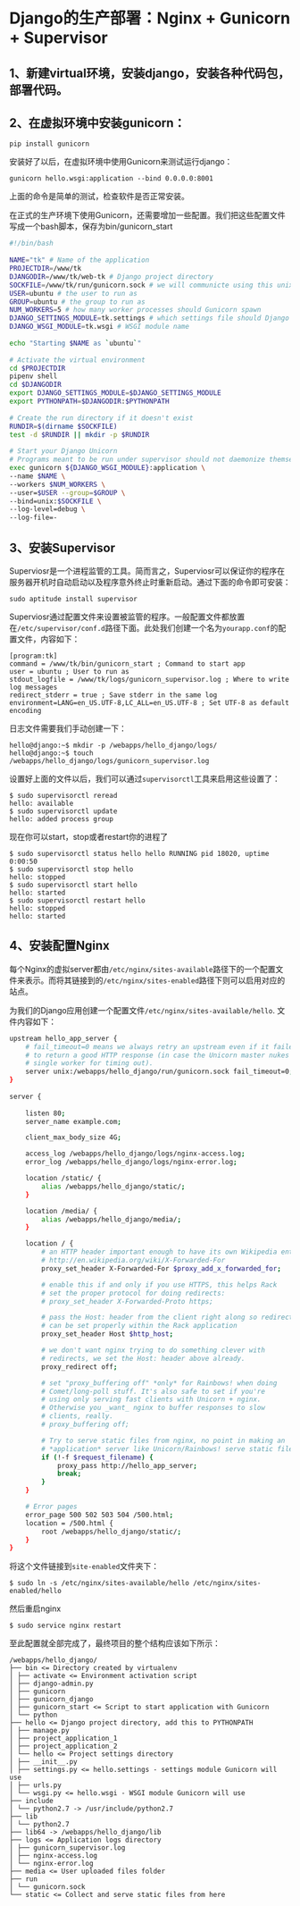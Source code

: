 

# Django的生产部署：Nginx + Gunicorn + Supervisor

## 1、新建virtual环境，安装django，安装各种代码包，部署代码。

## 2、在虚拟环境中安装gunicorn：

```shell
pip install gunicorn 
```

安装好了以后，在虚拟环境中使用Gunicorn来测试运行django：

```shell
gunicorn hello.wsgi:application --bind 0.0.0.0:8001
```

上面的命令是简单的测试，检查软件是否正常安装。

在正式的生产环境下使用Gunicorn，还需要增加一些配置。我们把这些配置文件写成一个bash脚本，保存为bin/gunicorn_start

```bash
#!/bin/bash
 
NAME="tk" # Name of the application
PROJECTDIR=/www/tk
DJANGODIR=/www/tk/web-tk # Django project directory
SOCKFILE=/www/tk/run/gunicorn.sock # we will communicte using this unix socket
USER=ubuntu # the user to run as
GROUP=ubuntu # the group to run as
NUM_WORKERS=5 # how many worker processes should Gunicorn spawn
DJANGO_SETTINGS_MODULE=tk.settings # which settings file should Django use
DJANGO_WSGI_MODULE=tk.wsgi # WSGI module name
 
echo "Starting $NAME as `ubuntu`"
 
# Activate the virtual environment
cd $PROJECTDIR
pipenv shell
cd $DJANGODIR
export DJANGO_SETTINGS_MODULE=$DJANGO_SETTINGS_MODULE
export PYTHONPATH=$DJANGODIR:$PYTHONPATH
 
# Create the run directory if it doesn't exist
RUNDIR=$(dirname $SOCKFILE)
test -d $RUNDIR || mkdir -p $RUNDIR
 
# Start your Django Unicorn
# Programs meant to be run under supervisor should not daemonize themselves (do not use --daemon)
exec gunicorn ${DJANGO_WSGI_MODULE}:application \
--name $NAME \
--workers $NUM_WORKERS \
--user=$USER --group=$GROUP \
--bind=unix:$SOCKFILE \
--log-level=debug \
--log-file=-
```

## 3、安装Supervisor

Superviosr是一个进程监管的工具。简而言之，Superviosr可以保证你的程序在服务器开机时自动启动以及程序意外终止时重新启动。通过下面的命令即可安装：

```
sudo aptitude install supervisor
```

Superviosr通过配置文件来设置被监管的程序。一般配置文件都放置在`/etc/supervisor/conf.d`路径下面。此处我们创建一个名为`yourapp.conf`的配置文件，内容如下：

```
[program:tk]
command = /www/tk/bin/gunicorn_start ; Command to start app
user = ubuntu ; User to run as
stdout_logfile = /www/tk/logs/gunicorn_supervisor.log ; Where to write log messages
redirect_stderr = true ; Save stderr in the same log
environment=LANG=en_US.UTF-8,LC_ALL=en_US.UTF-8 ; Set UTF-8 as default encoding
```

日志文件需要我们手动创建一下：

```
hello@django:~$ mkdir -p /webapps/hello_django/logs/
hello@django:~$ touch /webapps/hello_django/logs/gunicorn_supervisor.log
```

设置好上面的文件以后，我们可以通过`supervisorctl`工具来启用这些设置了：

```
$ sudo supervisorctl reread 
hello: available 
$ sudo supervisorctl update 
hello: added process group
```

现在你可以start，stop或者restart你的进程了

```
$ sudo supervisorctl status hello hello RUNNING pid 18020, uptime 0:00:50 
$ sudo supervisorctl stop hello 
hello: stopped 
$ sudo supervisorctl start hello 
hello: started 
$ sudo supervisorctl restart hello 
hello: stopped 
hello: started
```

## 4、安装配置Nginx

每个Nginx的虚拟server都由`/etc/nginx/sites-available`路径下的一个配置文件来表示。而将其链接到的`/etc/nginx/sites-enabled`路径下则可以启用对应的站点。

为我们的Django应用创建一个配置文件`/etc/nginx/sites-available/hello`. 文件内容如下：

```bash
upstream hello_app_server {
    # fail_timeout=0 means we always retry an upstream even if it failed
    # to return a good HTTP response (in case the Unicorn master nukes a
    # single worker for timing out).
    server unix:/webapps/hello_django/run/gunicorn.sock fail_timeout=0;
}
 
server {
 
    listen 80;
    server_name example.com;

    client_max_body_size 4G;

    access_log /webapps/hello_django/logs/nginx-access.log;
    error_log /webapps/hello_django/logs/nginx-error.log;

    location /static/ {
        alias /webapps/hello_django/static/;
    }

    location /media/ {
        alias /webapps/hello_django/media/;
    }

    location / {
        # an HTTP header important enough to have its own Wikipedia entry:
        # http://en.wikipedia.org/wiki/X-Forwarded-For
        proxy_set_header X-Forwarded-For $proxy_add_x_forwarded_for;

        # enable this if and only if you use HTTPS, this helps Rack
        # set the proper protocol for doing redirects:
        # proxy_set_header X-Forwarded-Proto https;

        # pass the Host: header from the client right along so redirects
        # can be set properly within the Rack application
        proxy_set_header Host $http_host;

        # we don't want nginx trying to do something clever with
        # redirects, we set the Host: header above already.
        proxy_redirect off;

        # set "proxy_buffering off" *only* for Rainbows! when doing
        # Comet/long-poll stuff. It's also safe to set if you're
        # using only serving fast clients with Unicorn + nginx.
        # Otherwise you _want_ nginx to buffer responses to slow
        # clients, really.
        # proxy_buffering off;

        # Try to serve static files from nginx, no point in making an
        # *application* server like Unicorn/Rainbows! serve static files.
        if (!-f $request_filename) {
            proxy_pass http://hello_app_server;
            break;
        }
    }

    # Error pages
    error_page 500 502 503 504 /500.html;
    location = /500.html {
    	root /webapps/hello_django/static/;
    }
}
```

将这个文件链接到`site-enabled`文件夹下：

```
$ sudo ln -s /etc/nginx/sites-available/hello /etc/nginx/sites-enabled/hello
```

然后重启nginx

```
$ sudo service nginx restart
```

至此配置就全部完成了，最终项目的整个结构应该如下所示：

```
/webapps/hello_django/ 
├── bin <= Directory created by virtualenv 
│ ├── activate <= Environment activation script
│ ├── django-admin.py 
│ ├── gunicorn 
│ ├── gunicorn_django 
│ ├── gunicorn_start <= Script to start application with Gunicorn 
│ └── python 
├── hello <= Django project directory, add this to PYTHONPATH 
│ ├── manage.py 
│ ├── project_application_1 
│ ├── project_application_2 
│ └── hello <= Project settings directory 
│ ├── __init__.py 
│ ├── settings.py <= hello.settings - settings module Gunicorn will use 
│ ├── urls.py 
│ └── wsgi.py <= hello.wsgi - WSGI module Gunicorn will use 
├── include 
│ └── python2.7 -> /usr/include/python2.7 
├── lib 
│ └── python2.7 
├── lib64 -> /webapps/hello_django/lib 
├── logs <= Application logs directory 
│ ├── gunicorn_supervisor.log 
│ ├── nginx-access.log 
│ └── nginx-error.log 
├── media <= User uploaded files folder 
├── run 
│ └── gunicorn.sock 
└── static <= Collect and serve static files from here
```


